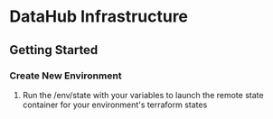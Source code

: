 # DataHub Infrastructure


## Getting Started

### Create New Environment

1. Run the /env/state with your variables to launch the remote state container for your environment's terraform states
